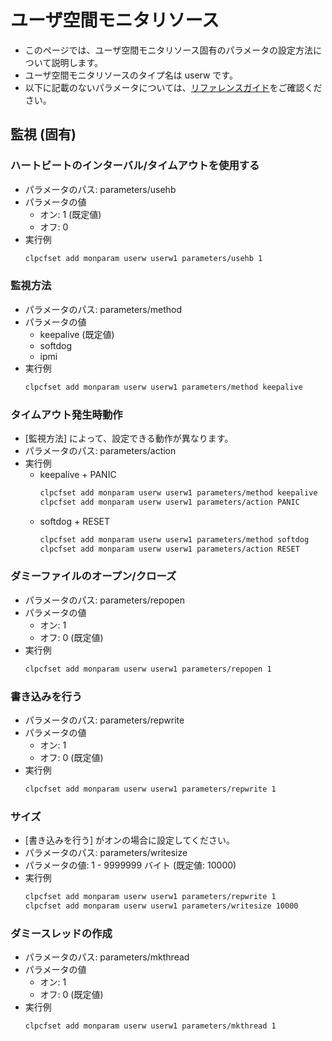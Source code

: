 # ユーザ空間モニタリソース
- このページでは、ユーザ空間モニタリソース固有のパラメータの設定方法について説明します。
- ユーザ空間モニタリソースのタイプ名は userw です。
- 以下に記載のないパラメータについては、[リファレンスガイド](https://docs.nec.co.jp/sites/default/files/minisite/static/86695069-1c24-46d5-a3bf-72e81db4e4a7/clp_x43_linux/L43_RG_JP/L_RG_08.html#parameters-list-clpcfset-command)をご確認ください。

## 監視 (固有)
### ハートビートのインターバル/タイムアウトを使用する
- パラメータのパス: parameters/usehb
- パラメータの値
  - オン: 1 (既定値)
  - オフ: 0
- 実行例
  ```sh
  clpcfset add monparam userw userw1 parameters/usehb 1
  ```

### 監視方法
- パラメータのパス: parameters/method
- パラメータの値
  - keepalive (既定値)
  - softdog
  - ipmi
- 実行例
  ```sh
  clpcfset add monparam userw userw1 parameters/method keepalive
  ```

### タイムアウト発生時動作
- [監視方法] によって、設定できる動作が異なります。
- パラメータのパス: parameters/action
- 実行例
  - keepalive + PANIC
    ```sh
    clpcfset add monparam userw userw1 parameters/method keepalive
    clpcfset add monparam userw userw1 parameters/action PANIC
    ```
  - softdog + RESET
    ```sh
    clpcfset add monparam userw userw1 parameters/method softdog
    clpcfset add monparam userw userw1 parameters/action RESET
    ```

### ダミーファイルのオープン/クローズ
- パラメータのパス: parameters/repopen
- パラメータの値
  - オン: 1
  - オフ: 0 (既定値)
- 実行例
  ```sh
  clpcfset add monparam userw userw1 parameters/repopen 1
  ```

### 書き込みを行う
- パラメータのパス: parameters/repwrite
- パラメータの値
  - オン: 1
  - オフ: 0 (既定値)
- 実行例
  ```sh
  clpcfset add monparam userw userw1 parameters/repwrite 1
  ```

### サイズ
- [書き込みを行う] がオンの場合に設定してください。
- パラメータのパス: parameters/writesize
- パラメータの値: 1 - 9999999 バイト (既定値: 10000)
- 実行例
  ```sh
  clpcfset add monparam userw userw1 parameters/repwrite 1
  clpcfset add monparam userw userw1 parameters/writesize 10000
  ```

### ダミースレッドの作成
- パラメータのパス: parameters/mkthread
- パラメータの値
  - オン: 1
  - オフ: 0 (既定値)
- 実行例
  ```sh
  clpcfset add monparam userw userw1 parameters/mkthread 1
  ```
